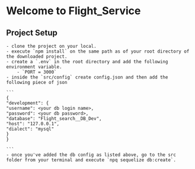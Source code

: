 # Welcome to Flight_Service

## Project Setup 
    - clone the project on your local.
    - execute `npm install` on the same path as of your root directory of the downloaded project.
    - create a `.env` in the root directory and add the following environment variable.
        - `PORT = 3000`
    - inside the `src/config` create config.json and then add the following piece of json

    ```
    {
    "development": {
    "username": <your db login name>,
    "password": <your db password>,
    "database": "Flight_search__DB_Dev",
    "host": "127.0.0.1",
    "dialect": "mysql"
    }
    }

    ```
    - once you've added the db config as listed above, go to the src folder from your terminal and execute `npq sequelize db:create`.

